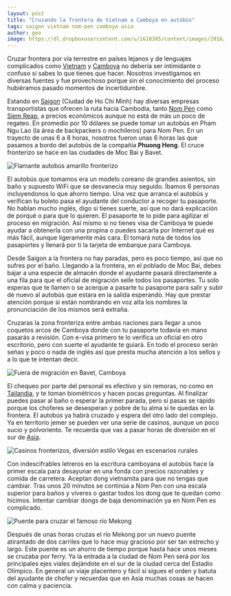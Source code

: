 ```yaml
---
layout: post
title: "Cruzando la frontera de Vietnam a Camboya en autobús"
tags: saigon vietnam nom-pen camboya asia
author: geo
image: https://dl.dropboxusercontent.com/u/1610385/content/images/2016/03/IMG_6463.JPG
---
```


Cruzar frontera por vía terrestre en países lejanos y de lenguajes complicados como [Vietnam](/tag/vietnam) y [Camboya](/tag/camboya) no debería ser intimidante o confuso si sabes lo que tienes que hacer. Nosotros investigamos en diversas fuentes y fue provechoso porque sin el conocimiento del proceso hubiéramos pasado momentos de incertidumbre. 

Estando en [Saigon](/tag/saigon) (Ciudad de Ho Chi Minh) hay diversas empresas transportistas que ofrecen la ruta hacia Cambodia, tanto [Nom Pen](/tag/nom-pen) como [Siem Reap](/tag/siem-reap), a precios económicos aunque no está de más un poco de regateo. En promedio por 10 dólares se puede tomar un autobús en Pham Ngu Lao (la área de backpackers o mochileros) para Nom Pen. En un trayecto de unas 6 a 8 horas, nosotros fueron unas 6 horas las que pasamos a bordo del autobús de la compañía **Phuong Heng**. El cruce fronterizo se hace en las ciudades de Moc Bai y Bavet. 

![Flamante autobús amarillo fronterizo](https://dl.dropboxusercontent.com/u/1610385/content/images/2016/03/IMG_6448.JPG)

El autobús que tomamos era un modelo coreano de grandes asientos, sin baño y supuesto WiFi que se desvanecía muy seguido. Íbamos 6 personas incluyendonos lo que ahorro tiempo. Una vez que arranca el autobús y verifican tu boleto pasa el ayudante del conductor a recoger tu pasaporte. No hablan mucho inglés, digo si tienes suerte, así que no dará explicación de porqué o para que lo quieren. El pasaporte te lo pide para agilizar el proceso en migración. Así mismo si no tienes visa de Camboya te puede ayudar a obtenerla con una propina o puedes sacarla por Internet qué es más fácil, aunque ligeramente más cara. Él tomará nota de todos los pasaportes y llenará por ti la tarjeta de embarque para Camboya. 

Desde Saigon a la frontera no hay paradas, pero es poco tiempo, así que no sufres por el baño. Llegando a la frontera, en el poblado de Moc Bai, debes bajar a una especie de almacén donde el ayudante pasará directamente a una fila para que el oficial de migración selle todos los pasaportes. Tu solo esperas que te llamen o se acerque a pasarte tu pasaporte para salir y subir de nuevo al autobús que estara en la salida esperando. Hay que prestar atención porque si están nombrando en voz alta los nombres la pronunciación de los mismos será extraña.

Cruzaras la zona fronteriza entre ambas naciones para llegar a unos coquetos arcos de Camboya donde con tu pasaporte todavía en mano pasarás a revisión. Con e-visa primero te lo verifica un oficial en otro escritorio, pero con suerte el ayudante te guiará. En todo el proceso serán señas y poco o nada de inglés así que presta mucha atención a los sellos y a lo que te intentan decir.

![Fuera de migración en Bavet, Camboya](https://dl.dropboxusercontent.com/u/1610385/content/images/2016/03/IMG_6445.JPG)

El chequeo por parte del personal es efectivo y sin remoras, no como en [Tailandia](/tag/tailandia), y te toman biométricos y hacen pocas preguntas. Al finalizar puedes pasar al baño o esperar la primer parada, pero si pasas se rápido porque los choferes se desesperan y pobre de tu alma si te quedas en la frontera. El autobús ya habrá cruzado y espera del otro lado del complejo. Ya en territorio jemer se pueden ver una serie de casinos, aunque un poco sucio y polvoriento. Te recuerda que vas a pasar horas de diversión en el sur de [Asia](/tag/asia). 

![Casinos fronterizos, diversión estilo Vegas en escenarios rurales](https://dl.dropboxusercontent.com/u/1610385/content/images/2016/03/IMG_6450.JPG)

Con indescifrables letreros en la escritura camboyana el autobús hace la primer escala para desayunar en una fonda con precios razonables y comida de carretera. Aceptan dong vietnamita para que no tengas que cambiar. Tras unos 20 minutos se continúa a Nom Pen con una escala superior para baños y víveres o gastar todos los dong que te quedan como hicimos. Intentar cambiar dongs de baja denominación ya en Nom Pen es complicado.

![Puente para cruzar el famoso río Mekong](https://dl.dropboxusercontent.com/u/1610385/content/images/2016/03/IMG_6456.JPG)

Después de unas horas cruzas el río Mekong por un nuevo puente atirantado de dos carriles que lo hace muy gracioso por ser tan estrecho y largo. Este puente es un ahorro de tiempo porque hasta hace unos meses se cruzaba por ferry. Ya la entrada a la ciudad de Nom Pen será por los principales ejes viales dejándote en el sur de la ciudad cerca del Estadio Olímpico. En general un viaje placentero y fácil si sigues el orden y batuta del ayudante de chofer y recuerdas que en Asia muchas cosas se hacen con calma y paciencia.
